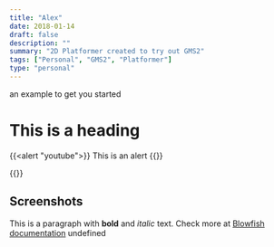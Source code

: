 ```yaml
---
title: "Alex"
date: 2018-01-14
draft: false
description: ""
summary: "2D Platformer created to try out GMS2"
tags: ["Personal", "GMS2", "Platformer"]
type: "personal"
---
```


 an example to get you started
# This is a heading
{{<alert "youtube">}}
This is an alert
{{</alert>}}

{{<youtubeLite id="-rd8wEKyuvE" label="Trash Panda Mafia demo">}}



## Screenshots
This is a paragraph with **bold** and *italic* text.
Check more at [Blowfish documentation](https://blowfish.page/)
undefined
